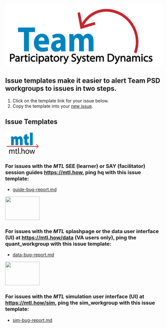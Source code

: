 <img src = "https://github.com/lzim/teampsd/blob/teampsd_style/teampsd_logo/team_psd_logo_sm.png"
     height = "200" width = "600">  

## Issue templates make it easier to alert Team PSD workgroups to issues in two steps.

1. Click on the template link for your issue below.
2. Copy the template into your [new issue](https://github.com/lzim/teampsd/issues/new).

## Issue Templates

 [<img src = "https://raw.githubusercontent.com/lzim/teampsd/master/resources/logos/mtl_how_sm.png" height = "75" width = "110">](http://mtl.how/)
### For issues with the _MTL_ SEE (learner) or SAY (facilitator) session guides https://mtl.how, ping hq with this issue template:
- [guide-bug-report.md](https://github.com/lzim/teampsd/blob/master/issue_templates/guide-bug-report.md)

 [<img src = "https://raw.githubusercontent.com/lzim/teampsd/master/resources/logos/mtl_how_data_sm.png" height = "75" width = "110">](http://mtl.how/data)
### For issues with the _MTL_ splashpage or the data user interface (UI) at https://mtl.how/data (VA users only), ping the quant_workgroup with this issue template:
- [data-bug-report.md](https://github.com/lzim/teampsd/blob/master/issue_templates/data-bug-report.md)

 [<img src = "https://github.com/lzim/teampsd/blob/master/resources/logos/mtl_how_sim.png" height = "75" width = "110">](http://mtl.how/sim)
### For issues with the _MTL_ simulation user interface (UI) at https://mtl.how/sim, ping the sim_workgroup with this issue template:
- [sim-bug-report.md](https://github.com/lzim/teampsd/blob/master/issue_templates/sim-bug-report.md)
